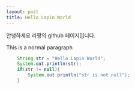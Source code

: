 ```yaml
---
layout: post
title: Hello Lapin World
---
```


안녕하세요 라팡의 github 페이지입니다.

This is a normal paragraph
```java
    String str = "Hello Lapin World";
    System.out.println(str);
    if(str != null){
        System.out.println("str is not null");
    }
```
